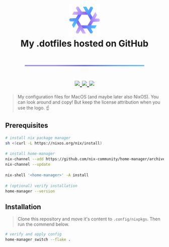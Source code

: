 <!-- > `Disclaimer`: This repository is for my personal use. Expect unexpected changes in the future. -->

<h1 align="center">
  <div><img src="./assets/nix-logo.svg" width="100px" /></div>
  <div>My .dotfiles hosted on GitHub</div>
  <p><img src="./assets/underline.png" width="380px" /></p>
  <div align="center">
    <a href="https://nixos.org/learn.html">
      <img src="https://img.shields.io/badge/written%20in-nix-666DF2?style=for-the-badge&logo=nixos&labelColor=24273a">
    </a>
    <a href="https://github.com/nix-community/home-manager">
      <img src="https://img.shields.io/badge/managed%20by-home%20manager-666DF2?style=for-the-badge&logo=nixos&labelColor=24273a">
    </a>
    <!-- <a href="https://github.com/nix-community/home-manager">
      <img src="https://img.shields.io/badge/os-nixos-666DF2?style=for-the-badge&logo=nixos&labelColor=24273a">
    </a> -->
    <a href="https://github.com/nix-community/home-manager">
      <img src="https://img.shields.io/badge/os-macos-666DF2?style=for-the-badge&logo=apple&labelColor=24273a">
    </a>
  </div>
</h1>

> My configuration files for MacOS (and maybe later also NixOS). You can look around and copy! But keep the license attribution when you use the logo. :point_up:

<!-- <p align="center">
  My dotfiles managed with <a href="https://nixos.org/learn.html">nix</a> and <a href="https://github.com/nix-community/home-manager">home-manager</a>.
<p> -->

## Prerequisites

```sh
# install nix package manager
sh <(curl -L https://nixos.org/nix/install)

# install home-manager
nix-channel --add https://github.com/nix-community/home-manager/archive/master.tar.gz home-manager
nix-channel --update

nix-shell '<home-manager>' -A install

# (optional) verify installation
home-manager --version
```

## Installation

> Clone this repository and move it's content to `.config/nixpkgs`. Then run the commend below.

```sh
# verify and apply config
home-manager switch --flake .
```

